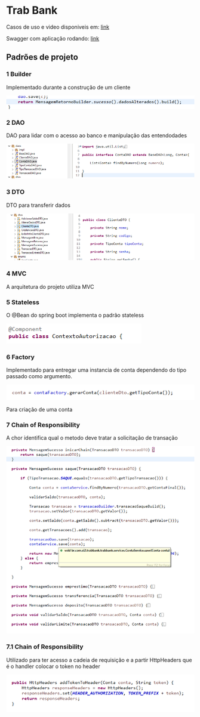 <h1>Trab Bank</h1>
<p>Casos de uso e video disponiveis em: <a href="https://drive.google.com/drive/folders/1yNIEybakDNf_AyRnBcVqe7C_sxsFCt26?usp=sharing">link</a></p>
<p>Swagger com aplicação rodando: <a href="http://localhost:8080/swagger-ui.html">link</a></p>

<h2>Padrões de projeto</h2>

<h3>1 Builder</h3>
<p>
    Implementado durante a construção de um cliente<br />
</p>

<img src="./imgsreadme/builder.png"> 

<h3>2 DAO</h3>
<p>
    DAO para lidar com o acesso ao banco e manipulação das entendodades<br />
</p>
 
<img src="./imgsreadme/DAO.png"> 

<h3>3 DTO</h3>
<p>
    DTO para transferir dados<br />
</p>
 
<img src="./imgsreadme/DTO.png"> 

<h3>4 MVC</h3>
<p>
    A arquitetura do projeto utiliza MVC<br />
</p>
<!--  
<img src="./imgsreadme/DTO.png">  -->


<h3>5 Stateless</h3>
<p>
    O @Bean do spring boot implementa o padrão stateless<br />
</p>

<img src="./imgsreadme/stateless.png">

<h3>6 Factory</h3> 
<p>
    Implementado para entregar uma instancia de conta dependendo do tipo passado como argumento.
</p>

<img src="./imgsreadme/factory.png">

<p>Para criação de uma conta</p> 

<h3>7 Chain of Responsibility</h3>
<p>
    A chor identifica qual o metodo deve tratar a solicitação de transação<br />
</p>
 
<img src="./imgsreadme/chain-2.png"> 

<h3>7.1 Chain of Responsibility</h3>
<p>
    Utilizado para ter acesso a cadeia de requisição e a partir HttpHeaders que é o handler colocar o token no header<br />
</p>
 
<img src="./imgsreadme/chain.png"> 
